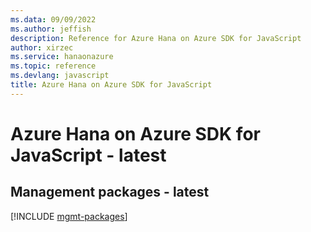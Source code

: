 ```yaml
---
ms.data: 09/09/2022
ms.author: jeffish
description: Reference for Azure Hana on Azure SDK for JavaScript
author: xirzec
ms.service: hanaonazure
ms.topic: reference
ms.devlang: javascript
title: Azure Hana on Azure SDK for JavaScript
---
```

# Azure Hana on Azure SDK for JavaScript - latest

## Management packages - latest
[!INCLUDE [mgmt-packages](hana-on-azure-mgmt-index.md)]